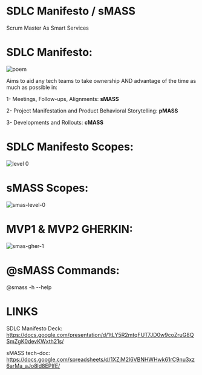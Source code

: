 # SDLC Manifesto / sMASS

Scrum Master As Smart Services

# SDLC Manifesto:
![poem](https://github.com/sdlcmanifesto/sMASS/blob/main/sher-01.PNG)

Aims to aid any tech teams to take ownership AND advantage of the time as much as possible in:

1- Meetings, Follow-ups, Alignments: **sMASS**

2- Project Manifestation and Product Behavioral Storytelling: **pMASS**

3- Developments and Rollouts: **cMASS**

# SDLC Manifesto Scopes:
![level 0](https://github.com/sdlcmanifesto/sMASS/blob/main/overall%20scopes.PNG?raw=true)

# sMASS Scopes:
![smas-level-0](https://github.com/sdlcmanifesto/sMASS/blob/main/smass-scopes.PNG?raw=true)

# MVP1 & MVP2 GHERKIN:
![smas-gher-1](https://github.com/sdlcmanifesto/sMASS/blob/main/smass-gherkin.PNG?raw=true)

# @sMASS Commands:

@smass -h --help

# LINKS
SDLC Manifesto Deck:
https://docs.google.com/presentation/d/1tLY5R2mtqFUT7JD0w9coZruG8QSmZgK0devKWxth21s/

sMASS tech-doc:
https://docs.google.com/spreadsheets/d/1XZjM2l6VBNHWHwk61rC9nu3xz6arMa_aJo8ld8EPlfE/
